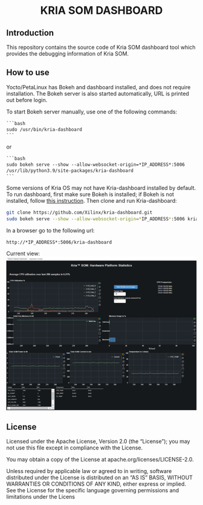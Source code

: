 
<h1 align="center">KRIA SOM DASHBOARD</h1>

## Introduction
This repository contains the source code of Kria SOM dashboard tool which provides the debugging information of Kria SOM.

## How to use

Yocto/PetaLinux has Bokeh and dashboard installed, and does not require installation. The Bokeh server is also started automatically, URL is printed out before login.

To start Bokeh server manually, use one of the following commands:

    ```bash
    sudo /usr/bin/kria-dashboard
    ```

or

    ```bash
    sudo bokeh serve --show --allow-websocket-origin=*IP_ADDRESS*:5006 /usr/lib/python3.9/site-packages/kria-dashboard
    ```

Some versions of Kria OS may not have Kria-dashboard installed by default. To run dashboard, first make sure Bokeh is installed; if Bokeh is not installed, follow [this instruction](https://docs.bokeh.org/en/latest/docs/first_steps/installation.html). Then clone and run Kria-dashboard:

```bash
git clone https://github.com/Xilinx/kria-dashboard.git
sudo bokeh serve --show --allow-websocket-origin=*IP_ADDRESS*:5006 kria-dashboard
```

In a browser go to the following url:

    http://*IP_ADDRESS*:5006/kria-dashboard

Current view:
![Alt text](snapshot1.PNG?raw=true "Title")

## License

Licensed under the Apache License, Version 2.0 (the “License”); you may not use this file except in compliance with the License.

You may obtain a copy of the License at apache.org/licenses/LICENSE-2.0.

Unless required by applicable law or agreed to in writing, software distributed under the License is distributed on an “AS IS” BASIS, WITHOUT WARRANTIES OR CONDITIONS OF ANY KIND, either express or implied. See the License for the specific language governing permissions and limitations under the Licens
